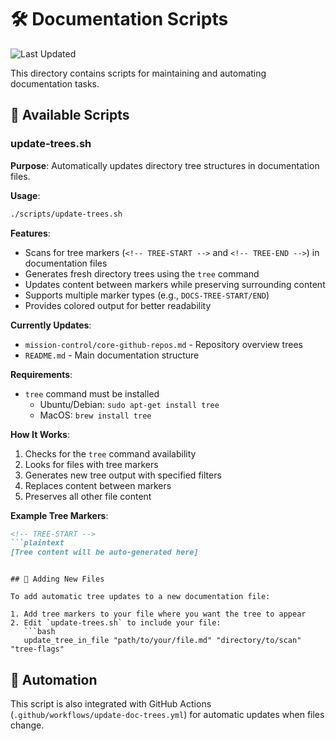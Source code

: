 # 🛠️ Documentation Scripts

![Last Updated](https://img.shields.io/badge/Last%20Updated-2025--06--08-success)

This directory contains scripts for maintaining and automating documentation tasks.

## 📄 Available Scripts

### update-trees.sh

**Purpose**: Automatically updates directory tree structures in documentation files.

**Usage**:
```bash
./scripts/update-trees.sh
```

**Features**:
- Scans for tree markers (`<!-- TREE-START -->` and `<!-- TREE-END -->`) in documentation files
- Generates fresh directory trees using the `tree` command
- Updates content between markers while preserving surrounding content
- Supports multiple marker types (e.g., `DOCS-TREE-START/END`)
- Provides colored output for better readability

**Currently Updates**:
- `mission-control/core-github-repos.md` - Repository overview trees
- `README.md` - Main documentation structure

**Requirements**:
- `tree` command must be installed
  - Ubuntu/Debian: `sudo apt-get install tree`
  - MacOS: `brew install tree`

**How It Works**:
1. Checks for the `tree` command availability
2. Looks for files with tree markers
3. Generates new tree output with specified filters
4. Replaces content between markers
5. Preserves all other file content

**Example Tree Markers**:
```markdown
<!-- TREE-START -->
```plaintext
[Tree content will be auto-generated here]
```
<!-- TREE-END -->
```

## 🔧 Adding New Files

To add automatic tree updates to a new documentation file:

1. Add tree markers to your file where you want the tree to appear
2. Edit `update-trees.sh` to include your file:
   ```bash
   update_tree_in_file "path/to/your/file.md" "directory/to/scan" "tree-flags"
   ```

## 🤖 Automation

This script is also integrated with GitHub Actions (`.github/workflows/update-doc-trees.yml`) for automatic updates when files change.